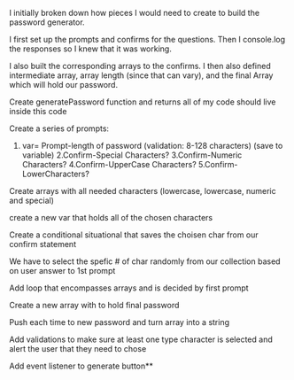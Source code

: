 I initially broken down how pieces I would need to create to build the password generator. 

I first set up the prompts and confirms for the questions. Then I console.log the responses so I knew that it was working. 

I also built the corresponding arrays to the confirms. I then also defined intermediate array, array length (since that can vary), and the final Array which will hold our password. 


Create generatePassword function and returns all of my code should live inside this code

Create a series of prompts:
  1. var= Prompt-length of password (validation: 8-128 characters) (save to variable)
  2.Confirm-Special Characters?
  3.Confirm-Numeric Characters?
  4.Confirm-UpperCase Characters?
  5.Confirm-LowerCharacters?

 Create arrays with all needed characters (lowercase, lowercase, numeric and special)

 create a new var that holds all of the chosen characters

Create a conditional situational that saves the choisen char from our confirm statement


 We have to select the spefic # of char randomly from our collection based on user answer to 1st prompt 
 
 Add loop that encompasses arrays and is decided by first prompt

Create a new array with to hold final password 

Push each time to new password and turn array into a string

Add validations to make sure at least one type character is selected and alert the user that they need to chose 

Add event listener to generate button**